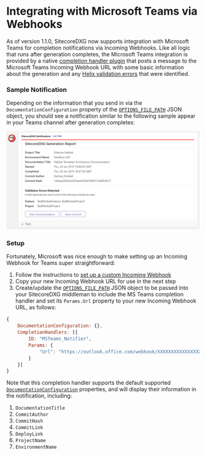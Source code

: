 # Integrating with Microsoft Teams via Webhooks

As of version 1.1.0, SitecoreDXG now supports integration with Microsoft Teams for completion notifications via Incoming Webhooks. Like all logic that runs after generation completes, the Microsoft Teams integration is provided by a native [completion handler plugin](../../architecture/plugins/completion-handler-sub-component.md) that posts a message to the Microsoft Teams Incoming Webhook URL with some basic information about the generation and any [Helix validation errors](../../overview/helix-validation.md) that were identified. 

### Sample Notification

Depending on the information that you send in via the `DocumentationConfiguration` property of the [`OPTIONS_FILE_PATH`](../../getting-started/using-sitecoredxg/using-the-default-rabbitmq-middleman-and-trigger/) JSON object, you should see a notification similar to the following sample appear in your Teams channel after generation completes:

![SitecoreDXG Generation Completion Notification Sample](../../.gitbook/assets/teams-notification.png)

### Setup

Fortunately, Microsoft was nice enough to make setting up an Incoming Webhook for Teams super straightforward:

1. Follow the instructions to [set up a custom Incoming Webhook](https://docs.microsoft.com/en-us/microsoftteams/platform/concepts/connectors/connectors-using#setting-up-a-custom-incoming-webhook) 
2. Copy your new Incoming Webhook URL for use in the next step 
3. Create/update the [`OPTIONS_FILE_PATH`](../../getting-started/using-sitecoredxg/using-the-default-rabbitmq-middleman-and-trigger/) JSON object to be passed into your SitecoreDXG middleman to include the MS Teams completion handler and set its `Params.Url` property to your new Incoming Webhook URL, as follows:

```javascript
{
    DocumentationConfiguration: {},
    CompletionHandlers: [{
        ID: "MSTeams_Notifier",
        Params: {
            "Url": "https://outlook.office.com/webhook/XXXXXXXXXXXXXXXXXXXXXXXXX@XXXXXXXXXXXXXXXXXXXXXXXXXXXXX/IncomingWebhook/XXXXXXXXXXXXXXXXXXXXXXXXXXXXXXX/XXXXXXXXXXXXXXXXXXXXXXXXXXXXXXXXXXXXX"
        }
    }]
}
```

Note that this completion handler supports the default supported [`DocumentationConfiguration`](../../getting-started/using-sitecoredxg/using-the-default-rabbitmq-middleman-and-trigger/using-the-documentationconfiguration-object.md) properties, and will display their information in the notification, including:

1. `DocumentationTitle`
2. `CommitAuthor`
3. `CommitHash`
4. `CommitLink`
5. `DeployLink`
6. `ProjectName`
7. `EnvironmentName`



